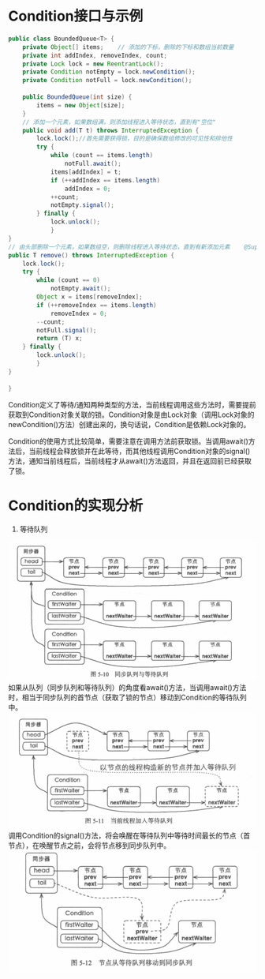 # Condition接口与示例

```Java
public class BoundedQueue<T> {    
    private Object[] items;    // 添加的下标，删除的下标和数组当前数量    
    private int addIndex, removeIndex, count;    
    private Lock lock = new ReentrantLock();    
    private Condition notEmpty = lock.newCondition();    
    private Condition notFull = lock.newCondition();    
    
    public BoundedQueue(int size) {        
        items = new Object[size];    
    }   
    // 添加一个元素，如果数组满，则添加线程进入等待状态，直到有"空位"    
    public void add(T t) throws InterruptedException {        
        lock.lock();//首先需要获得锁，目的是确保数组修改的可见性和排他性
        try {            
            while (count == items.length)                
                notFull.await();            
            items[addIndex] = t;            
            if (++addIndex == items.length)                
                addIndex = 0;            
            ++count;            
            notEmpty.signal();        
        } finally {            
            lock.unlock();        
            }   
}    
// 由头部删除一个元素，如果数组空，则删除线程进入等待状态，直到有新添加元素    @SuppressWarnings("unchecked")    
public T remove() throws InterruptedException {
    lock.lock();        
    try {            
        while (count == 0)                
            notEmpty.await();            
        Object x = items[removeIndex];            
        if (++removeIndex == items.length)                
            removeIndex = 0;            
        --count;            
        notFull.signal();            
        return (T) x;        
    } finally {            
        lock.unlock();        
        }    
}

}
```
Condition定义了等待/通知两种类型的方法，当前线程调用这些方法时，需要提前获取到Condition对象关联的锁。Condition对象是由Lock对象（调用Lock对象的newCondition()方法）创建出来的，换句话说，Condition是依赖Lock对象的。

Condition的使用方式比较简单，需要注意在调用方法前获取锁。当调用await()方法后，当前线程会释放锁并在此等待，而其他线程调用Condition对象的signal()方法，通知当前线程后，当前线程才从await()方法返回，并且在返回前已经获取了锁。



# Condition的实现分析

1. 等待队列

![](https://github.com/Wayne-98/image/blob/master/Java%20Concurrent/ConditionQueue.png?raw=true)
如果从队列（同步队列和等待队列）的角度看await()方法，当调用await()方法时，相当于同步队列的首节点（获取了锁的节点）移动到Condition的等待队列中。
![](https://github.com/Wayne-98/image/blob/master/Java%20Concurrent/JoinConditionQueue.png?raw=true)
调用Condition的signal()方法，将会唤醒在等待队列中等待时间最长的节点（首节点），在唤醒节点之前，会将节点移到同步队列中。
![](https://github.com/Wayne-98/image/blob/master/Java%20Concurrent/removeFromConditionQueue.png?raw=true)